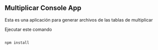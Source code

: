 

##  Multiplicar Console App

Esta es una aplicación para generar archivos de las tablas de 
multiplicar

Ejecutar este comando

```

npm install
```